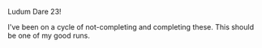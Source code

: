 Ludum Dare 23!

I've been on a cycle of not-completing and completing these. This should be one of my good runs.
